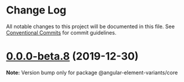 # Change Log

All notable changes to this project will be documented in this file.
See [Conventional Commits](https://conventionalcommits.org) for commit guidelines.

# [0.0.0-beta.8](https://github.com/BioPhoton/angular-element-variants/tree/master/packages/core/compare/v0.0.0-beta.6...v0.0.0-beta.8) (2019-12-30)

**Note:** Version bump only for package @angular-element-variants/core
